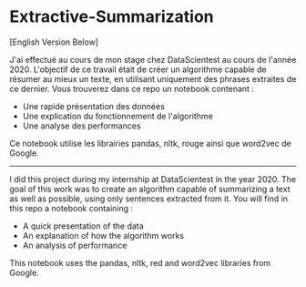 # Extractive-Summarization
[English Version Below]

J'ai effectué au cours de mon stage chez DataScientest au cours de l'année 2020. 
L'objectif de ce travail était de créer un algorithme capable de résumer au mieux un texte, en utilisant uniquement des phrases extraites de ce dernier. 
Vous trouverez dans ce repo un notebook contenant :
- Une rapide présentation des données
- Une explication du fonctionnement de l'algorithme
- Une analyse des performances 

Ce notebook utilise les librairies pandas, nltk, rouge ainsi que word2vec de Google. 

-----

I did this project during my internship at DataScientest in the year 2020. 
The goal of this work was to create an algorithm capable of summarizing a text as well as possible, using only sentences extracted from it. 
You will find in this repo a notebook containing :
- A quick presentation of the data
- An explanation of how the algorithm works
- An analysis of performance 

This notebook uses the pandas, nltk, red and word2vec libraries from Google. 
